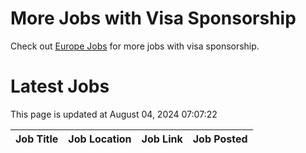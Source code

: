 # More Jobs with Visa Sponsorship

Check out [Europe Jobs](https://github.com/sureshparimi/europejobs#latest-jobs) for more jobs with visa sponsorship.

# Latest Jobs

This page is updated at August 04, 2024 07:07:22

| Job Title | Job Location | Job Link | Job Posted |
| --- | --- | --- | --- |
